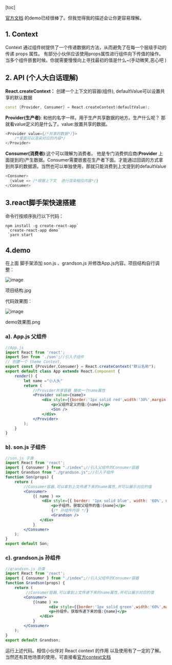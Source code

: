[toc]

[官方文档](https://links.jianshu.com/go?to=https%3A%2F%2Freact.docschina.org%2Fdocs%2Fcontext.html) 的demo已经很棒了。但我觉得我的描述会让你更容易理解。


## 1. Context

Context 通过组件树提供了一个传递数据的方法，从而避免了在每一个层级手动的传递 props 属性。
 有部分小伙伴应该使用props属性进行组件向下传值的操作。当多个组件嵌套时候。你就需要慢慢向上寻找最初的值是什么~(手动微笑,恶心吧 )

## 2. API (个人大白话理解)

**React.createContext：** 创建一个上下文的容器(组件), defaultValue可以设置共享的默认数据

```cpp
const {Provider, Consumer} = React.createContext(defaultValue);
```

**Provider(生产者)**: 和他的名字一样。用于生产共享数据的地方。生产什么呢？ 那就看value定义的是什么了。value:放置共享的数据。


```csharp
<Provider value={/*共享的数据*/}>
    /*里面可以渲染对应的内容*/
</Provider>
```

**Consumer(消费者)**:这个可以理解为消费者。 他是专门消费供应商(**Provider** 上面提到的)产生数据。Consumer需要嵌套在生产者下面。才能通过回调的方式拿到共享的数据源。当然也可以单独使用，那就只能消费到上文提到的defaultValue


```csharp
<Consumer>
  {value => /*根据上下文  进行渲染相应内容*/}
</Consumer>
```

## 3.react脚手架快速搭建

命令行按顺序执行以下代码：

```
npm install -g create-react-app`
 `create-react-app demo`
 `yarn start
```

## 4.demo

在上面 脚手架添加 son.js 、grandson.js 并修改App.js内容。项目结构自行调整：

![image](http://note.youdao.com/yws/res/6078/570ED00B020E450280DCB03C6D5692D7)

项目结构.jpg


代码效果图：

![image](https://note.youdao.com/src/6A62DFC3BF80438AA0CB3BDE678887BF)

demo效果图.png

### a). App.js 父组件


```jsx
//App.js
import React from 'react';
import Son from './son';//引入子组件
// 创建一个 theme Context,
export const {Provider,Consumer} = React.createContext("默认名称");
export default class App extends React.Component {
    render() {
        let name ="小人头"
        return (
            //Provider共享容器 接收一个name属性
            <Provider value={name}>
                <div style={{border:'1px solid red',width:'30%',margin:'50px auto',textAlign:'center'}}>
                    <p>父组件定义的值:{name}</p>
                    <Son />
                </div>
            </Provider>
        );
    }
}
```

### b). son.js 子组件

```jsx
//son.js 子类
import React from 'react';
import { Consumer } from "./index";//引入父组件的Consumer容器
import Grandson from "./grandson.js";//引入子组件
function Son(props) {
    return (
        //Consumer容器,可以拿到上文传递下来的name属性,并可以展示对应的值
        <Consumer>
            {( name ) =>
                <div style={{ border: '1px solid blue', width: '60%', margin: '20px auto', textAlign: 'center' }}>
                    <p>子组件。获取父组件的值:{name}</p>
                    {/* 孙组件内容 */}
                    <Grandson />
               </div>
            }
        </Consumer>
    );
}
export default Son;
```

### c). grandson.js 孙组件

```jsx
//grandson.js 孙类
import React from 'react';
import { Consumer } from "./index";//引入父组件的Consumer容器
function Grandson(props) {
    return (
         //Consumer容器,可以拿到上文传递下来的name属性,并可以展示对应的值
        <Consumer>
            {(name ) =>
                   <div style={{border:'1px solid green',width:'60%',margin:'50px auto',textAlign:'center'}}>
                   <p>孙组件。获取传递下来的值:{name}</p>
               </div>
            }
        </Consumer>
    );
}
export default Grandson;
```

运行上述代码。相信小伙伴对 React context 的作用 以及使用有了一定的了解。当然还有其他场景的使用，可直接看[官方context文档](https://links.jianshu.com/go?to=https%3A%2F%2Freactjs.org%2Fdocs%2Fcontext.html)  